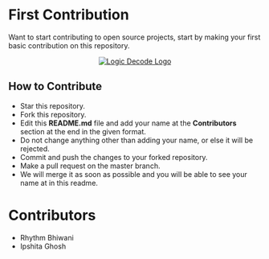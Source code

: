 # First Contribution
Want to start contributing to open source projects, start by making your first basic contribution on this repository.
<p align="center">
<a href="https://www.youtube.com/channel/UC0C0ah0QiQc-5oiyvlQ67Uw/" target="_blank">
<img src="https://github.com/rhythmbhiwani/first-contribution/blob/master/images/LogicDecodeLogoFull.png" alt="Logic Decode Logo" > </a>
</p>

## How to Contribute
* Star this repository.
* Fork this repository.
* Edit this **README.md** file and add your name at the **Contributors** section at the end in the given format.
* Do not change anything other than adding your name, or else it will be rejected.
* Commit and push the changes to your forked repository.
* Make a pull request on the master branch.
* We will merge it as soon as possible and you will be able to see your name at in this readme.

# Contributors
* Rhythm Bhiwani
* Ipshita Ghosh
